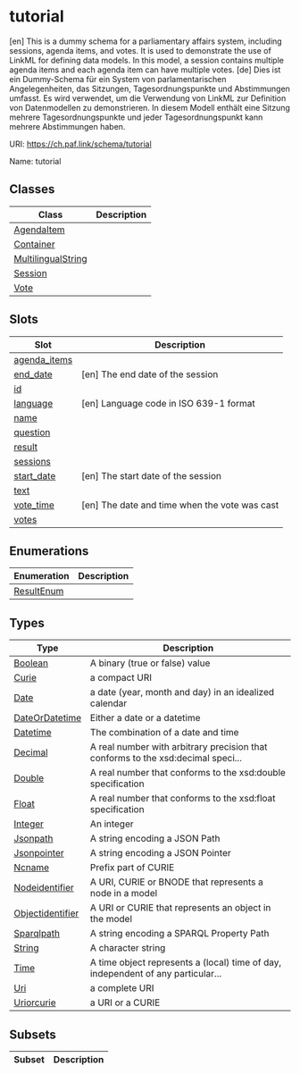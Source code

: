 # tutorial

[en] This is a dummy schema for a parliamentary affairs system, including sessions, agenda items, and votes. It is used to demonstrate the use of LinkML for defining data models. In this model, a session contains multiple agenda items and each agenda item can have multiple votes.
[de] Dies ist ein Dummy-Schema für ein System von parlamentarischen Angelegenheiten, das Sitzungen, Tagesordnungspunkte und Abstimmungen umfasst. Es wird verwendet, um die Verwendung von LinkML zur Definition von Datenmodellen zu demonstrieren. In diesem Modell enthält eine Sitzung mehrere Tagesordnungspunkte und jeder Tagesordnungspunkt kann mehrere Abstimmungen haben.


URI: https://ch.paf.link/schema/tutorial

Name: tutorial



## Classes

| Class | Description |
| --- | --- |
| [AgendaItem](AgendaItem.md) |  |
| [Container](Container.md) |  |
| [MultilingualString](MultilingualString.md) |  |
| [Session](Session.md) |  |
| [Vote](Vote.md) |  |



## Slots

| Slot | Description |
| --- | --- |
| [agenda_items](agenda_items.md) |  |
| [end_date](end_date.md) | [en] The end date of the session |
| [id](id.md) |  |
| [language](language.md) | [en] Language code in ISO 639-1 format |
| [name](name.md) |  |
| [question](question.md) |  |
| [result](result.md) |  |
| [sessions](sessions.md) |  |
| [start_date](start_date.md) | [en] The start date of the session |
| [text](text.md) |  |
| [vote_time](vote_time.md) | [en] The date and time when the vote was cast |
| [votes](votes.md) |  |


## Enumerations

| Enumeration | Description |
| --- | --- |
| [ResultEnum](ResultEnum.md) |  |


## Types

| Type | Description |
| --- | --- |
| [Boolean](Boolean.md) | A binary (true or false) value |
| [Curie](Curie.md) | a compact URI |
| [Date](Date.md) | a date (year, month and day) in an idealized calendar |
| [DateOrDatetime](DateOrDatetime.md) | Either a date or a datetime |
| [Datetime](Datetime.md) | The combination of a date and time |
| [Decimal](Decimal.md) | A real number with arbitrary precision that conforms to the xsd:decimal speci... |
| [Double](Double.md) | A real number that conforms to the xsd:double specification |
| [Float](Float.md) | A real number that conforms to the xsd:float specification |
| [Integer](Integer.md) | An integer |
| [Jsonpath](Jsonpath.md) | A string encoding a JSON Path |
| [Jsonpointer](Jsonpointer.md) | A string encoding a JSON Pointer |
| [Ncname](Ncname.md) | Prefix part of CURIE |
| [Nodeidentifier](Nodeidentifier.md) | A URI, CURIE or BNODE that represents a node in a model |
| [Objectidentifier](Objectidentifier.md) | A URI or CURIE that represents an object in the model |
| [Sparqlpath](Sparqlpath.md) | A string encoding a SPARQL Property Path |
| [String](String.md) | A character string |
| [Time](Time.md) | A time object represents a (local) time of day, independent of any particular... |
| [Uri](Uri.md) | a complete URI |
| [Uriorcurie](Uriorcurie.md) | a URI or a CURIE |


## Subsets

| Subset | Description |
| --- | --- |
